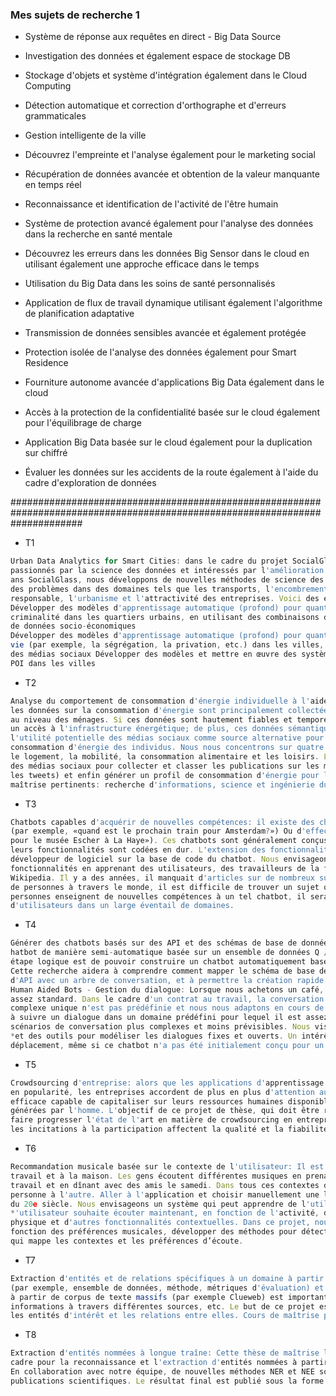 ### Mes sujets de recherche 1


- Système de réponse aux requêtes en direct - Big Data Source
- Investigation des données et également espace de stockage DB
- Stockage d'objets et système d'intégration également dans le Cloud Computing
- Détection automatique et correction d'orthographe et d'erreurs grammaticales
- Gestion intelligente de la ville
- Découvrez l'empreinte et l'analyse également pour le marketing social
- Récupération de données avancée et obtention de la valeur manquante en temps réel
- Reconnaissance et identification de l'activité de l'être humain


- Système de protection avancé également pour l'analyse des données dans la recherche en santé mentale
- Découvrez les erreurs dans les données Big Sensor dans le cloud en utilisant également une approche efficace dans le temps
- Utilisation du Big Data dans les soins de santé personnalisés
- Application de flux de travail dynamique utilisant également l'algorithme de planification adaptative
- Transmission de données sensibles avancée et également protégée
- Protection isolée de l'analyse des données également pour Smart Residence
- Fourniture autonome avancée d'applications Big Data également dans le cloud
- Accès à la protection de la confidentialité basée sur le cloud également pour l'équilibrage de charge
- Application Big Data basée sur le cloud également pour la duplication sur chiffré
- Évaluer les données sur les accidents de la route également à l'aide du cadre d'exploration de données


#############################################################################################################################

- T1

```js
Urban Data Analytics for Smart Cities: dans le cadre du projet SocialGlass, nous recherchons des étudiants en master 
passionnés par la science des données et intéressés par l'amélioration de la qualité de vie dans nos villes. D
ans SocialGlass, nous développons de nouvelles méthodes de science des données urbaines qui peuvent aider à résoudre 
des problèmes dans des domaines tels que les transports, l'encombrement de la ville, la consommation d'énergie 
responsable, l'urbanisme et l'attractivité des entreprises. Voici des exemples de thèses MsC disponibles:
Développer des modèles d'apprentissage automatique (profond) pour quantifier et prédire les taux de sécurité / 
criminalité dans les quartiers urbains, en utilisant des combinaisons de StreetView, de médias sociaux et 
de données socio-économiques
Développer des modèles d'apprentissage automatique (profond) pour quantifier et prédire les aspects de la qualité de
vie (par exemple, la ségrégation, la privation, etc.) dans les villes, en utilisant l'imagerie satellite et les données 
des médias sociaux Développer des modèles et mettre en œuvre des systèmes pour recommander de nouveaux emplacements de 
POI dans les villes
```

- T2

```js
Analyse du comportement de consommation d'énergie individuelle à l'aide des données des médias sociaux: Actuellement, 
les données sur la consommation d'énergie sont principalement collectées par des compteurs d'énergie (intelligents) 
au niveau des ménages. Si ces données sont hautement fiables et temporellement complètes, leur acquisition nécessite 
un accès à l'infrastructure énergétique; de plus, ces données sémantiquement pauvres, Le but de ce projet est d'explorer
l'utilité potentielle des médias sociaux comme source alternative pour collecter des données sur le comportement de 
consommation d'énergie des individus. Nous nous concentrons sur quatre composantes du mode de vie énergétique à savoir: 
le logement, la mobilité, la consommation alimentaire et les loisirs. Le résultat de ce projet sera un pipeline d'analyse
des médias sociaux pour collecter et classer les publications sur les médias sociaux liées à l'énergie (par exemple,
les tweets) et enfin générer un profil de consommation d'énergie pour les utilisateurs des médias sociaux. Cours de 
maîtrise pertinents: recherche d'informations, science et ingénierie du Web.
```

- T3

```js
Chatbots capables d'acquérir de nouvelles compétences: il existe des chatbots dont le but est de récupérer des informations
(par exemple, «quand est le prochain train pour Amsterdam?») Ou d'effectuer une transaction (par exemple, «acheter un billet
pour le musée Escher à La Haye»). Ces chatbots sont généralement conçus pour un cas d'utilisation restreint spécifique et
leurs fonctionnalités sont codées en dur. L'extension des fonctionnalités d'un tel chatbot nécessite une intervention d'un
développeur de logiciel sur la base de code du chatbot. Nous envisageons un système de chatbot, qui peut étendre ses 
fonctionnalités en apprenant des utilisateurs, des travailleurs de la foule, des experts ou même automatiquement. Pensez à 
Wikipedia. Il y a des années, il manquait d'articles sur de nombreux sujets. Maintenant, avec les contributions de milliers
de personnes à travers le monde, il est difficile de trouver un sujet qui n'y est pas couvert. De même, si des milliers de 
personnes enseignent de nouvelles compétences à un tel chatbot, il sera en mesure de servir efficacement des millions 
d'utilisateurs dans un large éventail de domaines.
```
- T4

```js
Générer des chatbots basés sur des API et des schémas de base de données: Il est actuellement possible de développer un c
hatbot de manière semi-automatique basée sur un ensemble de données Q / A ou basé sur une API. Nous pensons qu'une prochaine
étape logique est de pouvoir construire un chatbot automatiquement basé sur le schéma de base de données ou l'API REST.
Cette recherche aidera à comprendre comment mapper le schéma de base de données et l'arborescence des points de terminaison 
d'API avec un arbre de conversation, et à permettre la création rapide de chatbots.
Human Aided Bots - Gestion du dialogue: Lorsque nous achetons un café, la conversation que nous avons avec le barista est 
assez standard. Dans le cadre d'un contrat au travail, la conversation avec un collègue sur la résolution d'un problème 
complexe unique n'est pas prédéfinie et nous nous adaptons en cours de route. De même, les chatbots parviennent généralement 
à suivre un dialogue dans un domaine prédéfini pour lequel il est assez bien conçu, et ne parviennent pas à le faire dans des
scénarios de conversation plus complexes et moins prévisibles. Nous visons à résoudre ce problème en concevant des méthodes 
*et des outils pour modéliser les dialogues fixes et ouverts. Un intérêt particulier est de comprendre les dialogues en 
déplacement, même si ce chatbot n'a pas été initialement conçu pour un tel chatbot.
```

- T5

```js
Crowdsourcing d'entreprise: alors que les applications d'apprentissage automatique et d'intelligence artificielle gagnent 
en popularité, les entreprises accordent de plus en plus d'attention au crowdsourcing d'entreprise en tant que technique 
efficace capable de capitaliser sur leurs ressources humaines disponibles pour parvenir à l'inclusion de données internes
générées par l'homme. L'objectif de ce projet de thèse, qui doit être réalisé en collaboration avec IBM Pays-Bas, est de 
faire progresser l'état de l'art en matière de crowdsourcing en entreprise en étudiant comment la conception des tâches et
les incitations à la participation affectent la qualité et la fiabilité du travail des employés.
```

- T6

```js
Recommandation musicale basée sur le contexte de l'utilisateur: Il est connu que les gens écoutent différentes musiques au 
travail et à la maison. Les gens écoutent différentes musiques en prenant leur petit-déjeuner seuls pendant une journée de 
travail et en dînant avec des amis le samedi. Dans tous ces contextes différents, la musique change également d'une 
personne à l'autre. Aller à l'application et choisir manuellement une liste de lecture différente à chaque fois est tellement
du 20e siècle. Nous envisageons un système qui peut apprendre de l'utilisateur et qui lit automatiquement la musique que l
*'utilisateur souhaite écouter maintenant, en fonction de l'activité, de l'emplacement, de la météo, de l'humeur, de l'état 
physique et d'autres fonctionnalités contextuelles. Dans ce projet, nous devons modéliser le contexte de l’utilisateur en 
fonction des préférences musicales, développer des méthodes pour détecter ce contexte et développer un système de recommandation
qui mappe les contextes et les préférences d’écoute.
```

- T7

```js
Extraction d'entités et de relations spécifiques à un domaine à partir de texte (pages Web): l'extraction d'entités d'intérêt 
(par exemple, ensemble de données, méthode, métriques d'évaluation) et leurs relations (par exemple isUsedBy, ComparedWith, ..)
à partir de corpus de texte massifs (par exemple Clueweb) est importante pour améliorer la recherche sémantique, reliant les 
informations à travers différentes sources, etc. Le but de ce projet est de concevoir des méthodes pour extraire automatiquement 
les entités d'intérêt et les relations entre elles. Cours de maîtrise pertinents Récupération d'informations, reconnaissance de formes.
```

- T8

```js
Extraction d'entités nommées à longue traîne: Cette thèse de maîtrise lourde en ingénierie se concentre sur la mise en œuvre d'un 
cadre pour la reconnaissance et l'extraction d'entités nommées à partir de texte naturel, en mettant l'accent sur les entités rares.
En collaboration avec notre équipe, de nouvelles méthodes NER et NEE sont développées, mises en œuvre et évaluées sur des corpus de 
publications scientifiques. Le résultat final est publié sous la forme d'un projet open source bien documenté.
```

